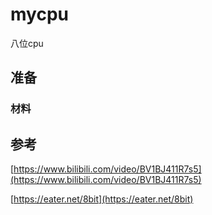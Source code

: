 # mycpu

八位cpu

## 准备

### 材料


## 参考

[https://www.bilibili.com/video/BV1BJ411R7s5](https://www.bilibili.com/video/BV1BJ411R7s5)

[https://eater.net/8bit](https://eater.net/8bit)
